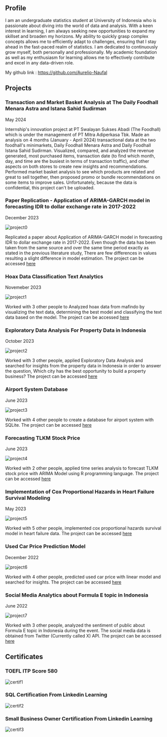 ## Profile
I am an undergraduate statistics student at University of Indonesia who is passionate about diving into the world of data and analysis. With a keen interest in learning, I am always seeking new opportunities to expand my skillset and broaden my horizons. My ability to quickly grasp complex concepts allows me to efficiently adapt to challenges, ensuring that I stay ahead in the fast-paced realm of statistics. I am dedicated to continuously grow myself, both personally and professionally. My academic foundation as well as my enthusiasm for learning allows me to effectively contribute and excel in any data-driven role.

My github link : https://github.com/Aurelio-Naufal

## Projects

### Transaction and Market Basket Analysis at The Daily Foodhall Menara Astra and Istana Sahid Sudirman
May 2024

Internship's innovation project at PT Swalayan Sukses Abadi (The Foodhall) which is under the management of PT Mitra Adiperkasa Tbk. Made an analysis on 4 months (January - April 2024) transactional data at the two foodhall's minimarkets, Daily Foodhall Menara Astra and Daily Foodhall Istana Sahid Sudirman. Visualized, compared, and analyzed the revenue generated, most purchased items, transaction date (to find which month, day, and time are the busiest in terms of transaction traffic), and other aspects on both stores to create new insights and recommendations. Performed market basket analysis to see which products are related and great to sell together, then proposed promo or bundle recommendations on some items to improve sales. Unfortunately, because the data is confidential, this project can't be uploaded.

### Paper Replication - Application of ARIMA-GARCH model in forecasting IDR to dollar exchange rate in 2017-2022
December 2023

![project0](./assets/img/Replikasi-Paper.png)

Replicated a paper about Application of ARIMA-GARCH model in forecasting IDR to dollar exchange rate in 2017-2022. Even though the data has been taken from the same source and over the same time period exactly as stated in the previous literature study, There are few differences in values resulting a slight difference in model estimation. The project can be accessed [here](https://github.com/Aurelio-Naufal/Application-of-ARIMA-GARCH-model-in-forecasting-IDR-to-dollar-exchange-rate-in-2017-2022)

### Hoax Data Classification Text Analytics
Novemeber 2023

![project1](./assets/img/Hoax-Data.png)

Worked with 3 other people to Analyzed hoax data from mafindo by visualizing the text data, determining the best model and classifying the text data based on the model. The project can be accessed [here](https://github.com/Aurelio-Naufal/Case-Study-Data-Mining-Aplikasi-Model-Klasifikasi-Kelompok-8)


### Exploratory Data Analysis For Property Data in Indonesia
October 2023

![project2](./assets/img/Property-Data.png)

Worked with 3 other people, applied Exploratory Data Analysis and searched for insights from the property data in Indonesia in order to answer the question, Which city has the best opportunity to build a property business? The project can be accessed [here](https://github.com/Aurelio-Naufal/Case-Study-Data-Mining-EDA-Data-Property-Indonesia)


### Airport System Database
June 2023

![project3](./assets/img/Database-Airport.png)

Worked with 4 other people to create a database for airport system with SQLite. The project can be accessed [here](https://github.com/Aurelio-Naufal/Project-Database-Sistem-Bandara/blob/main/Laporan%20Akhir%20Database%20Kelompok%204.pdf)


### Forecasting TLKM Stock Price
June 2023

![project4](./assets/img/Forecast-TLKM.png)

Worked with 2 other people, applied time series analysis to forecast TLKM stock price with ARIMA Model using R programming language. The project can be accessed [here](https://github.com/Aurelio-Naufal/Forecasting-TLKM-stock-price-with-ARIMA-model)


### Implementation of Cox Proportional Hazards in Heart Failure Survival Modeling
May 2023

![project5](./assets/img/Cox-PH.png)

Worked with 5 other people, implemented cox proportional hazards survival model in heart failure data. The project can be accessed [here](https://github.com/Aurelio-Naufal/Case-Study-Cox-Regression)

### Used Car Price Prediction Model
December 2022

![project6](./assets/img/Heatmap.png)

Worked with 4 other people, predicted used car price with linear model and searched for insights. The project can be accessed [here](https://github.com/Aurelio-Naufal/Project-Linear-Model-Used-Car-Price-Prediction-Model)


### Social Media Analytics about Formula E topic in Indonesia
June 2022

![project7](./assets/img/FormulaE.jpeg)

Worked with 3 other people, analyzed the sentiment of public about Formula E topic in Indonesia during the event. The social media data is obtained from Twitter (Currently called X) API. The project can be accessed [here](https://github.com/Aurelio-Naufal/Project-Social-Media-Analytics)


## Certificates
### TOEFL ITP Score 580
![certif1](./assets/img/SertifToefl.jpg)

### SQL Certification From Linkedin Learning
![certif2](./assets/img/SertifSQL.jpg)

### Small Business Owner Certification From Linkedin Learning
![certif3](./assets/img/SertifSmallBusiness.jpg)
